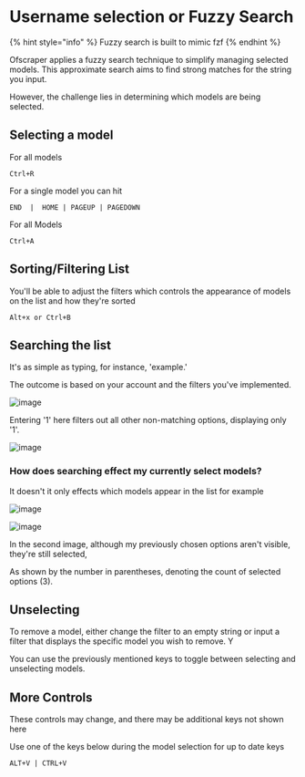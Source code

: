# Username selection or Fuzzy Search



{% hint style="info" %}
Fuzzy search is built to mimic fzf
{% endhint %}

Ofscraper applies a fuzzy search technique to simplify managing selected models. This approximate search aims to find strong matches for the string you input.

However, the challenge lies in determining which models are being selected.



## Selecting a model

For all models

```
Ctrl+R
```

For a single model you can hit

```
END  |  HOME | PAGEUP | PAGEDOWN 
```

For all Models

```
Ctrl+A
```

## Sorting/Filtering List

You'll be able to adjust the filters which controls the appearance of models on the list and how they're sorted

```
Alt+x or Ctrl+B
```

## Searching the list

It's as simple as typing, for instance, 'example.'&#x20;

The outcome is based on your account and the filters you've implemented.

![image](https://user-images.githubusercontent.com/67020411/230736225-1b24a4b3-d56f-4297-88bd-63e2d4815990.png)

Entering '1' here filters out all other non-matching options, displaying only '1'.



![image](https://user-images.githubusercontent.com/67020411/230736203-c7e433f9-30a9-4c35-8615-8046b3d7d001.png)

### How does searching effect my currently select models?

It doesn't it only effects which models appear in the list for example

![image](https://user-images.githubusercontent.com/67020411/230736111-3581cc77-bca0-491f-b86c-fdd3bd1d6551.png)

![image](https://user-images.githubusercontent.com/67020411/230736159-bdc9f4ec-87d7-48ac-9099-81743b52c785.png)

In the second image, although my previously chosen options aren't visible, they're still selected,&#x20;

As shown by the number in parentheses, denoting the count of selected options (3).

## Unselecting

To remove a model, either change the filter to an empty string or input a filter that displays the specific model you wish to remove. Y

You can use the previously mentioned keys to toggle between selecting and unselecting models.

## More Controls

These controls may change, and there may be additional keys not shown here

Use one of the keys below during the model selection for up to date keys

```
ALT+V | CTRL+V
```

